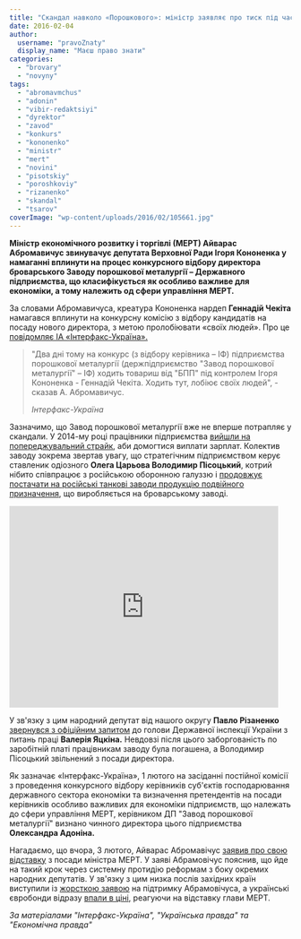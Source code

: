 ```yaml
---
title: "Скандал навколо «Порошкового»: міністр заявляє про тиск під час обрання нового директора заводу"
date: 2016-02-04
author: 
  username: "pravoZnaty"
  display_name: "Маєш право знати"
categories: 
  - "brovary"
  - "novyny"
tags: 
  - "abromavmchus"
  - "adonin"
  - "vibir-redaktsiyi"
  - "dyrektor"
  - "zavod"
  - "konkurs"
  - "kononenko"
  - "ministr"
  - "mert"
  - "novini"
  - "pisotskiy"
  - "poroshkoviy"
  - "rizanenko"
  - "skandal"
  - "tsarov"
coverImage: "wp-content/uploads/2016/02/105661.jpg"
---
```


**Міністр економічного розвитку і торгівлі (МЕРТ) Айварас Абромавичус звинувачує депутата Верховної Ради Ігоря Кононенка у намаганні вплинути на процес конкурсного відбору директора броварського Заводу порошкової металургії – Державного підприємства, що класифікується як особливо важливе для економіки, а тому належить од сфери управління МЕРТ.**

За словами Абромавичуса, креатура Кононенка нардеп **Геннадій Чекіта** намагався вплинути на конкурсну комісію з відбору кандидатів на посаду нового директора, з метою пролобіювати «своїх людей». Про це [повідомляє ІА «Інтерфакс-Україна».](http://ua.interfax.com.ua/news/political/322054.html)

> "Два дні тому на конкурс (з відбору керівника – ІФ) підприємства порошкової металургії (держпідприємство "Завод порошкової металургії" – ІФ) ходить товариш від "БПП" під контролем Ігоря Кононенка - Геннадій Чекіта. Ходить тут, лобіює своїх людей", - сказав А. Абромавичус.
> 
> _Інтерфакс-Україна_

Зазначимо, що Завод порошкової металургії вже не вперше потрапляє у скандали. У 2014-му році працівники підприємства [вийшли на попереджувальний страйк](https://mpz.brovary.org/poroshkoviy-zavod-gotuyetsya-do-strayku-robitniki-vimagayut-viplati-zarplat-ta-zvilnennya-z-posad-lyudey-tsarova/), аби домогтися виплати зарплат. Колектив заводу зокрема звертав увагу, що стратегічним підприємством керує ставленик одіозного **Олега Царьова Володимир Пісоцький**, котрий нібито співпрацює з російською оборонною галуззю і [продовжує постачати на російські танкові заводи продукцію подвійного призначення](https://mpz.brovary.org/oboronniy-zavod-u-brovarah-kontrolyuyut-lyudi-tsarova-ta-kolesnikova/), що виробляється на броварському заводі.

<iframe src="https://www.youtube.com/embed/w6nuNmckzkI" width="480" height="360" frameborder="0" allowfullscreen="allowfullscreen"></iframe>

У зв'язку з цим народний депутат від нашого округу **Павло Різаненко** [звернувся з офіційним запитом](https://mpz.brovary.org/problema-brovarskogo-poroshkovogo-zavodu-viyshla-na-riven-verhovnoyi-radi/) до голови Державної інспекції України з питань праці **Валерія Яцкіна.** Невдовзі після цього заборгованість по заробітній платі працівникам заводу була погашена, а Володимир Пісоцький звільнений з посади директора.

Як зазначає «Інтерфакс-Україна», 1 лютого на засіданні постійної комісії з проведення конкурсного відбору керівників суб'єктів господарювання державного сектора економіки та визначення претендентів на посади керівників особливо важливих для економіки підприємств, що належать до сфери управління МЕРТ, керівником ДП "Завод порошкової металургії" визнано чинного директора цього підприємства **Олександра Адоніна.**

Нагадаємо, що вчора, 3 лютого, Айварас Абромавічус [заявив про свою відставку](http://www.pravda.com.ua/news/2016/02/3/7097676/) з посади міністра МЕРТ. У заяві Абрамовічус пояснив, що йде на такий крок через системну протидію реформам з боку окремих народних депутатів. У зв'язку з цим низка послів західних країн виступили із [жорсткою заявою](http://www.pravda.com.ua/news/2016/02/3/7097715/) на підтримку Абрамовічуса, а українські євробонди відразу [впали в ціні,](https://www.epravda.com.ua/news/2016/02/3/579738/) реагуючи на відставку глави МЕРТ.

_За матеріалами "Інтерфакс-Україна", "Українська правда" та "Економічна правда"_
